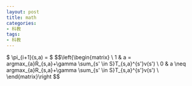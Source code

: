 ```yaml
---
layout: post
title: math
categories:
- 科教
tags:
- 科教
---
```


$ \pi_{i+1}(s,a) = $
$$\left{\begin{matrix} \\ 
 1  & a = argmax_{a}R_{s,a}+\gamma \sum_{s' \in S}T_{s,a}^{s'}v(s') \\ 
 0  & a \neq argmax_{a}R_{s,a}+\gamma \sum_{s' \in S}T_{s,a}^{s'}v(s') \\
\end{matrix}\right $$

